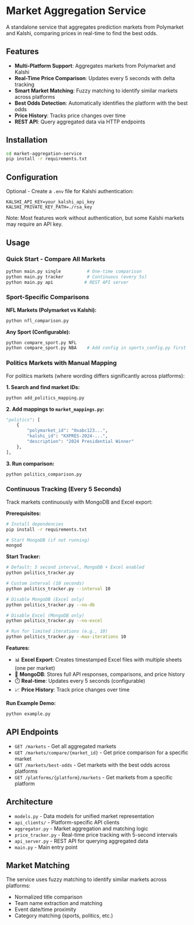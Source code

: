 # Market Aggregation Service

A standalone service that aggregates prediction markets from Polymarket and Kalshi, comparing prices in real-time to find the best odds.

## Features

- **Multi-Platform Support**: Aggregates markets from Polymarket and Kalshi
- **Real-Time Price Comparison**: Updates every 5 seconds with delta tracking
- **Smart Market Matching**: Fuzzy matching to identify similar markets across platforms
- **Best Odds Detection**: Automatically identifies the platform with the best odds
- **Price History**: Tracks price changes over time
- **REST API**: Query aggregated data via HTTP endpoints

## Installation

```bash
cd market-aggregation-service
pip install -r requirements.txt
```

## Configuration

Optional - Create a `.env` file for Kalshi authentication:

```
KALSHI_API_KEY=your_kalshi_api_key
KALSHI_PRIVATE_KEY_PATH=./rsa_key
```

Note: Most features work without authentication, but some Kalshi markets may require an API key.

## Usage

### Quick Start - Compare All Markets

```bash
python main.py single          # One-time comparison
python main.py tracker         # Continuous (every 5s)
python main.py api            # REST API server
```

### Sport-Specific Comparisons

**NFL Markets (Polymarket vs Kalshi):**
```bash
python nfl_comparison.py
```

**Any Sport (Configurable):**
```bash
python compare_sport.py NFL
python compare_sport.py NBA    # Add config in sports_config.py first
```

### Politics Markets with Manual Mapping

For politics markets (where wording differs significantly across platforms):

**1. Search and find market IDs:**
```bash
python add_politics_mapping.py
```

**2. Add mappings to `market_mappings.py`:**
```python
"politics": [
    {
        "polymarket_id": "0xabc123...",
        "kalshi_id": "KXPRES-2024-...",
        "description": "2024 Presidential Winner"
    },
],
```

**3. Run comparison:**
```bash
python politics_comparison.py
```

### Continuous Tracking (Every 5 Seconds)

Track markets continuously with MongoDB and Excel export:

**Prerequisites:**
```bash
# Install dependencies
pip install -r requirements.txt

# Start MongoDB (if not running)
mongod
```

**Start Tracker:**
```bash
# Default: 5 second interval, MongoDB + Excel enabled
python politics_tracker.py

# Custom interval (10 seconds)
python politics_tracker.py --interval 10

# Disable MongoDB (Excel only)
python politics_tracker.py --no-db

# Disable Excel (MongoDB only)
python politics_tracker.py --no-excel

# Run for limited iterations (e.g., 10)
python politics_tracker.py --max-iterations 10
```

**Features:**
- 📊 **Excel Export**: Creates timestamped Excel files with multiple sheets (one per market)
- 💾 **MongoDB**: Stores full API responses, comparisons, and price history
- ⏱️ **Real-time**: Updates every 5 seconds (configurable)
- 📈 **Price History**: Track price changes over time

**Run Example Demo:**
```bash
python example.py
```

## API Endpoints

- `GET /markets` - Get all aggregated markets
- `GET /markets/compare/{market_id}` - Get price comparison for a specific market
- `GET /markets/best-odds` - Get markets with the best odds across platforms
- `GET /platforms/{platform}/markets` - Get markets from a specific platform

## Architecture

- `models.py` - Data models for unified market representation
- `api_clients/` - Platform-specific API clients
- `aggregator.py` - Market aggregation and matching logic
- `price_tracker.py` - Real-time price tracking with 5-second intervals
- `api_server.py` - REST API for querying aggregated data
- `main.py` - Main entry point

## Market Matching

The service uses fuzzy matching to identify similar markets across platforms:
- Normalized title comparison
- Team name extraction and matching
- Event date/time proximity
- Category matching (sports, politics, etc.)

